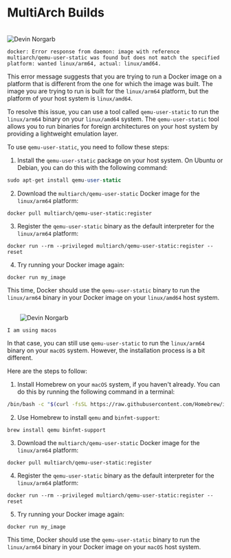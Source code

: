 # MultiArch Builds

\
![Devin Norgarb](https://chat.openai.com/\_next/image?url=https%3A%2F%2Flh3.googleusercontent.com%2Fa%2FAGNmyxYYwN6bMkVgnW1hgjVNccFzedHnhA0HZ4ohGHp7EQ%3Ds96-c\&w=64\&q=75)

`docker: Error response from daemon: image with reference multiarch/qemu-user-static was found but does not match the specified platform: wanted linux/arm64, actual: linux/amd64.`

This error message suggests that you are trying to run a Docker image on a platform that is different from the one for which the image was built. The image you are trying to run is built for the `linux/arm64` platform, but the platform of your host system is `linux/amd64`.

To resolve this issue, you can use a tool called `qemu-user-static` to run the `linux/arm64` binary on your `linux/amd64` system. The `qemu-user-static` tool allows you to run binaries for foreign architectures on your host system by providing a lightweight emulation layer.

To use `qemu-user-static`, you need to follow these steps:

1. Install the `qemu-user-static` package on your host system. On Ubuntu or Debian, you can do this with the following command:

```sql
sudo apt-get install qemu-user-static
```

2. Download the `multiarch/qemu-user-static` Docker image for the `linux/arm64` platform:

```arduino
docker pull multiarch/qemu-user-static:register
```

3. Register the `qemu-user-static` binary as the default interpreter for the `linux/arm64` platform:

```arduino
docker run --rm --privileged multiarch/qemu-user-static:register --reset
```

4. Try running your Docker image again:

```arduino
docker run my_image
```

This time, Docker should use the `qemu-user-static` binary to run the `linux/arm64` binary in your Docker image on your `linux/amd64` host system.

![](data:image/svg+xml,%3csvg%20xmlns=%27http://www.w3.org/2000/svg%27%20version=%271.1%27%20width=%2730%27%20height=%2730%27/%3e)![Devin Norgarb](https://chat.openai.com/\_next/image?url=https%3A%2F%2Flh3.googleusercontent.com%2Fa%2FAGNmyxYYwN6bMkVgnW1hgjVNccFzedHnhA0HZ4ohGHp7EQ%3Ds96-c\&w=64\&q=75)

`I am using macos`

In that case, you can still use `qemu-user-static` to run the `linux/arm64` binary on your `macOS` system. However, the installation process is a bit different.

Here are the steps to follow:

1. Install Homebrew on your `macOS` system, if you haven't already. You can do this by running the following command in a terminal:

```bash
/bin/bash -c "$(curl -fsSL https://raw.githubusercontent.com/Homebrew/install/HEAD/install.sh)"
```

2. Use Homebrew to install `qemu` and `binfmt-support`:

```
brew install qemu binfmt-support
```

3. Download the `multiarch/qemu-user-static` Docker image for the `linux/arm64` platform:

```arduino
docker pull multiarch/qemu-user-static:register
```

4. Register the `qemu-user-static` binary as the default interpreter for the `linux/arm64` platform:

```arduino
docker run --rm --privileged multiarch/qemu-user-static:register --reset
```

5. Try running your Docker image again:

```arduino
docker run my_image
```

This time, Docker should use the `qemu-user-static` binary to run the `linux/arm64` binary in your Docker image on your `macOS` host system.
